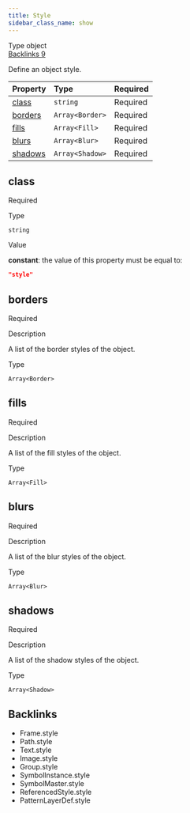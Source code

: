 ```yaml
---
title: Style
sidebar_class_name: show
---
```


<div className="section-badges">

<div className="badge type">
        <span className="label">Type</span>
        <span className="value">object</span>
      </div>

<a href="#backlinks" className="badge backlinks">
          <span className="label">Backlinks</span>
          <span className="value">9</span>
        </a>

</div>

Define an object style.

<div className="property-preview">

<div className="property-table">

| Property            | Type                                                                            | Required                                            |
| :------------------ | :------------------------------------------------------------------------------ | :-------------------------------------------------- |
| [class](#class)     | `string`                                                                        | <span className="property-required">Required</span> |
| [borders](#borders) | <code>Array&lt;<Link to="/specs/vectorgraphics/border">Border</Link>&gt;</code> | <span className="property-required">Required</span> |
| [fills](#fills)     | <code>Array&lt;<Link to="/specs/vectorgraphics/fill">Fill</Link>&gt;</code>     | <span className="property-required">Required</span> |
| [blurs](#blurs)     | <code>Array&lt;<Link to="/specs/vectorgraphics/blur">Blur</Link>&gt;</code>     | <span className="property-required">Required</span> |
| [shadows](#shadows) | <code>Array&lt;<Link to="/specs/vectorgraphics/shadow">Shadow</Link>&gt;</code> | <span className="property-required">Required</span> |

</div>

</div>

<div className="property">

<div className="property-heading">

## class

<span className="property-required">Required</span>

</div>

<div className="property-item">

Type

`string`

</div>

<div className="property-item">

Value

<div className="value-description">

**constant**: the value of this property must be equal to:

```json
"style"
```

</div>

</div>

</div>

<div className="property">

<div className="property-heading">

## borders

<span className="property-required">Required</span>

</div>

<div className="property-item">

Description

A list of the border styles of the object.

</div>

<div className="property-item">

Type

<code>Array&lt;<Link to="/specs/vectorgraphics/border">Border</Link>&gt;</code>

</div>

</div>

<div className="property">

<div className="property-heading">

## fills

<span className="property-required">Required</span>

</div>

<div className="property-item">

Description

A list of the fill styles of the object.

</div>

<div className="property-item">

Type

<code>Array&lt;<Link to="/specs/vectorgraphics/fill">Fill</Link>&gt;</code>

</div>

</div>

<div className="property">

<div className="property-heading">

## blurs

<span className="property-required">Required</span>

</div>

<div className="property-item">

Description

A list of the blur styles of the object.

</div>

<div className="property-item">

Type

<code>Array&lt;<Link to="/specs/vectorgraphics/blur">Blur</Link>&gt;</code>

</div>

</div>

<div className="property">

<div className="property-heading">

## shadows

<span className="property-required">Required</span>

</div>

<div className="property-item">

Description

A list of the shadow styles of the object.

</div>

<div className="property-item">

Type

<code>Array&lt;<Link to="/specs/vectorgraphics/shadow">Shadow</Link>&gt;</code>

</div>

</div>

<div id="backlinks" className="section-backlinks">

<div className="backlinks-title"><h2>Backlinks</h2></div>

<ul className="backlinks-list">

<li className="backlink">
      <Link to='/specs/vectorgraphics/frame#style'>Frame.style</Link>
      </li>

<li className="backlink">
      <Link to='/specs/vectorgraphics/path#style'>Path.style</Link>
      </li>

<li className="backlink">
      <Link to='/specs/vectorgraphics/text#style'>Text.style</Link>
      </li>

<li className="backlink">
      <Link to='/specs/vectorgraphics/image#style'>Image.style</Link>
      </li>

<li className="backlink">
      <Link to='/specs/vectorgraphics/group#style'>Group.style</Link>
      </li>

<li className="backlink">
      <Link to='/specs/vectorgraphics/symbol-instance#style'>SymbolInstance.style</Link>
      </li>

<li className="backlink">
      <Link to='/specs/vectorgraphics/symbol-master#style'>SymbolMaster.style</Link>
      </li>

<li className="backlink">
      <Link to='/specs/vectorgraphics/referenced-style#style'>ReferencedStyle.style</Link>
      </li>

<li className="backlink">
      <Link to='/specs/vectorgraphics/pattern-layer-def#style'>PatternLayerDef.style</Link>
      </li>

</ul>

</div>
